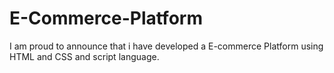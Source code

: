 # E-Commerce-Platform
I am proud to announce that i have developed a E-commerce Platform using HTML and CSS and script language.

